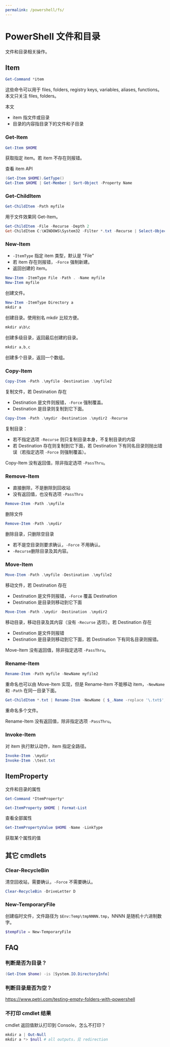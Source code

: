 ```yaml
---
permalink: /powershell/fs/
---
```


# PowerShell 文件和目录

文件和目录相关操作。

## Item

```powershell
Get-Command *item
```

这些命令可以用于 files, folders, registry keys, variables, aliases, functions。本文只关注 files, folders。

本文

- item 指文件或目录
- 目录的内容指目录下的文件和子目录

### Get-Item

```powershell
Get-Item $HOME
```

获取指定 item。若 item 不存在则报错。

查看 item API

```powershell
(Get-Item $HOME).GetType()
Get-Item $HOME | Get-Member | Sort-Object -Property Name
```

### Get-ChildItem

```powershell
Get-ChildItem -Path myfile
```

用于文件效果同 Get-Item。

```powershell
Get-ChildItem -File -Recurse -Depth 2
Get-ChildItem C:\WINDOWS\System32 -Filter *.txt -Recurse | Select-Object FullName
```

### New-Item

- `-ItemType` 指定 item 类型，默认是 "File"
- 若 item 存在则报错，`-Force` 强制新建。
- 返回创建的 item。

```powershell
New-Item -ItemType File -Path . -Name myfile
New-Item myfile
```

创建文件。

```powershell
New-Item -ItemType Directory a
mkdir a
```

创建目录。使用别名 mkdir 比较方便。

```powershell
mkdir a\b\c
```

创建多级目录，返回最后创建的目录。

```powershell
mkdir a,b,c
```

创建多个目录，返回一个数组。

### Copy-Item

```powershell
Copy-Item -Path .\myfile -Destination .\myfile2
```

复制文件，若 Destination 存在

- Destination 是文件则报错，`-Force` 强制覆盖。
- Destination 是目录则复制到它下面。

```powershell
Copy-Item -Path .\mydir -Destination .\mydir2 -Recurse
```

复制目录：

- 若不指定选项 `-Recurse` 则只复制目录本身，不复制目录的内容
- 若 Destination 存在则复制到它下面，若 Destination 下有同名目录则抛出错误（若指定选项 `-Force` 则强制覆盖）。

Copy-Item 没有返回值，除非指定选项 `-PassThru`。

### Remove-Item

- 直接删除，不是删除到回收站
- 没有返回值，也没有选项 `-PassThru`

```powershell
Remove-Item -Path .\myfile
```

删除文件

```powershell
Remove-Item -Path .\mydir
```

删除目录，只删除空目录

- 若不是空目录则要求确认，`-Force` 不用确认。
- `-Recurse`删除目录及其内容。

### Move-Item

```powershell
Move-Item -Path .\myfile -Destination .\myfile2
```

移动文件，若 Destination 存在

- Destination 是文件则报错，`-Force` 覆盖 Destination
- Destination 是目录则移动到它下面

```powershell
Move-Item -Path .\mydir -Destination .\mydir2
```

移动目录，移动目录及其内容（没有 `-Recurse` 选项）。若 Destination 存在

- Destination 是文件则报错
- Destination 是目录则移动到它下面，若 Destination 下有同名目录则报错。

Move-Item 没有返回值，除非指定选项 `-PassThru`。

### Rename-Item

```powershell
Rename-Item -Path myfile -NewName myfile2
```

重命名也可以由 Move-Item 实现，但是 Rename-Item 不能移动 item，`-NewName` 和 `-Path` 在同一目录下面。

```powershell
Get-ChildItem *.txt | Rename-Item -NewName { $_.Name -replace '\.txt$','.log' }
```

重命名多个文件。

Rename-Item 没有返回值，除非指定选项 `-PassThru`。

### Invoke-Item

对 item 执行默认动作，item 指定全路径。

```powershell
Invoke-Item .\mydir
Invoke-Item .\test.txt
```

## ItemProperty

文件和目录的属性

```powershell
Get-Command *ItemProperty*
```

```powershell
Get-ItemProperty $HOME | Format-List
```

查看全部属性


```powershell
Get-ItemPropertyValue $HOME -Name -LinkType
```

获取某个属性的值



## 其它 cmdlets

### Clear-RecycleBin

清空回收站，需要确认，`-Force` 不需要确认。

```powershell
Clear-RecycleBin -DriveLetter D
```

### New-TemporaryFile

创建临时文件，文件路径为 `$Env:Temp\tmpNNNN.tmp`，NNNN 是随机十六进制数字。

```powershell
$tempFile = New-TemporaryFile
```

## FAQ

### 判断是否为目录？

```powershell
(Get-Item $home) -is [System.IO.DirectoryInfo]
```

### 判断目录是否为空？

<https://www.petri.com/testing-empty-folders-with-powershell>

### 不打印 cmdlet 结果

cmdlet 返回值默认打印到 Console，怎么不打印？

```powershell
mkdir a | Out-Null
mkdir a *> $null # all outputs，见 redirection
```
